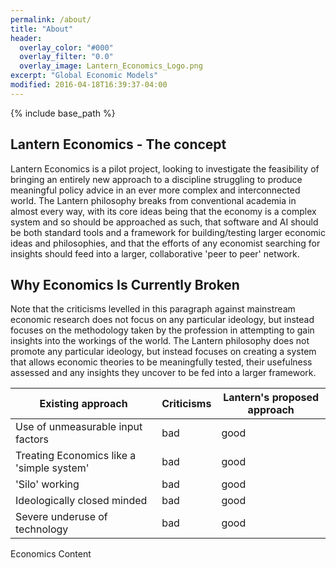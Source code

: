 ```yaml
---
permalink: /about/
title: "About"
header:
  overlay_color: "#000"
  overlay_filter: "0.0"
  overlay_image: Lantern_Economics_Logo.png
excerpt: "Global Economic Models"
modified: 2016-04-18T16:39:37-04:00
---
```


{% include base_path %}

## Lantern Economics - The concept 

Lantern Economics is a pilot project, looking to investigate the feasibility of bringing an entirely new approach to a discipline struggling to produce meaningful policy advice in an ever more complex and interconnected world. The Lantern philosophy breaks from conventional academia in almost every way, with its core ideas being that the economy is a complex system and so should be approached as such, that software and AI should be both standard tools and a framework for building/testing larger economic ideas and philosophies, and that the efforts of any economist searching for insights should feed into a larger, collaborative 'peer to peer' network.   

## Why Economics Is Currently Broken

Note that the criticisms levelled in this paragraph against mainstream economic research does not focus on any particular ideology, but instead focuses on the methodology taken by the profession in attempting to gain insights into the workings of the world. The Lantern philosophy does not promote any particular ideology, but instead focuses on creating a system that allows economic theories to be meaningfully tested, their usefulness assessed and any insights they uncover to be fed into a larger framework.   

| Existing approach | Criticisms | Lantern's proposed approach |
|-------|--------|---------|
| Use of unmeasurable input factors  | bad | good |
| Treating Economics like a 'simple system' | bad | good |
| 'Silo' working | bad | good |
| Ideologically closed minded | bad | good |
| Severe underuse of technology | bad | good |

Economics Content
